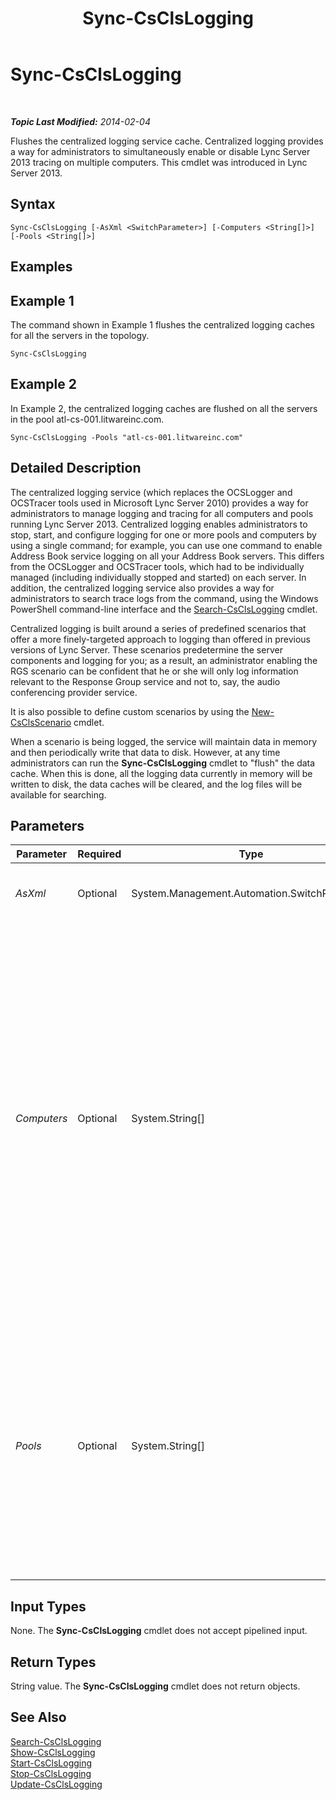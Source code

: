 ﻿---
title: Sync-CsClsLogging
TOCTitle: Sync-CsClsLogging
ms:assetid: 0df996b7-1834-42f1-84e5-346ba74631e7
ms:mtpsurl: https://technet.microsoft.com/en-us/library/JJ619169(v=OCS.15)
ms:contentKeyID: 49733553
ms.date: 07/23/2014
mtps_version: v=OCS.15
---

<div data-xmlns="http://www.w3.org/1999/xhtml">

<div class="topic" data-xmlns="http://www.w3.org/1999/xhtml" data-msxsl="urn:schemas-microsoft-com:xslt" data-cs="http://msdn.microsoft.com/en-us/">

<div data-asp="http://msdn2.microsoft.com/asp">

# Sync-CsClsLogging

</div>

<div id="mainSection">

<div id="mainBody">

<span> </span>

_**Topic Last Modified:** 2014-02-04_

Flushes the centralized logging service cache. Centralized logging provides a way for administrators to simultaneously enable or disable Lync Server 2013 tracing on multiple computers. This cmdlet was introduced in Lync Server 2013.

<div>

## Syntax

    Sync-CsClsLogging [-AsXml <SwitchParameter>] [-Computers <String[]>] [-Pools <String[]>]

</div>

<span id="Examples"></span>

<div>

## Examples

<div>

## Example 1

The command shown in Example 1 flushes the centralized logging caches for all the servers in the topology.

    Sync-CsClsLogging 

</div>

<div>

## Example 2

In Example 2, the centralized logging caches are flushed on all the servers in the pool atl-cs-001.litwareinc.com.

    Sync-CsClsLogging -Pools "atl-cs-001.litwareinc.com"

</div>

</div>

<span id="DetailedDescription"></span>

<div>

## Detailed Description

The centralized logging service (which replaces the OCSLogger and OCSTracer tools used in Microsoft Lync Server 2010) provides a way for administrators to manage logging and tracing for all computers and pools running Lync Server 2013. Centralized logging enables administrators to stop, start, and configure logging for one or more pools and computers by using a single command; for example, you can use one command to enable Address Book service logging on all your Address Book servers. This differs from the OCSLogger and OCSTracer tools, which had to be individually managed (including individually stopped and started) on each server. In addition, the centralized logging service also provides a way for administrators to search trace logs from the command, using the Windows PowerShell command-line interface and the [Search-CsClsLogging](search-csclslogging.md) cmdlet.

Centralized logging is built around a series of predefined scenarios that offer a more finely-targeted approach to logging than offered in previous versions of Lync Server. These scenarios predetermine the server components and logging for you; as a result, an administrator enabling the RGS scenario can be confident that he or she will only log information relevant to the Response Group service and not to, say, the audio conferencing provider service.

It is also possible to define custom scenarios by using the [New-CsClsScenario](new-csclsscenario.md) cmdlet.

When a scenario is being logged, the service will maintain data in memory and then periodically write that data to disk. However, at any time administrators can run the **Sync-CsClsLogging** cmdlet to "flush" the data cache. When this is done, all the logging data currently in memory will be written to disk, the data caches will be cleared, and the log files will be available for searching.

</div>

<div>

## Parameters


<table>
<colgroup>
<col style="width: 25%" />
<col style="width: 25%" />
<col style="width: 25%" />
<col style="width: 25%" />
</colgroup>
<thead>
<tr class="header">
<th>Parameter</th>
<th>Required</th>
<th>Type</th>
<th>Description</th>
</tr>
</thead>
<tbody>
<tr class="odd">
<td><p><em>AsXml</em></p></td>
<td><p>Optional</p></td>
<td><p>System.Management.Automation.SwitchParameter</p></td>
<td><p>When specified, information is returned using XML.</p></td>
</tr>
<tr class="even">
<td><p><em>Computers</em></p></td>
<td><p>Optional</p></td>
<td><p>System.String[]</p></td>
<td><p>Enables administrators to flush the centralized logging service cache on a specified server or set of servers. To flush a single server cache, specify the fully qualified domain name of that server. For example:</p>
<p>-Computers &quot;atl-server-001.litwareinc.com&quot;</p>
<p>Multiple servers can be specified by separating the computer FQDNs using commas:</p>
<p>-Computers &quot;atl-server-001.litwareinc.com&quot;,&quot;red-server-002.litwareinc.com&quot;</p>
<p>If you do not include the Computers parameter or the Pools parameter, the <strong>Sync-CsClsLogging</strong> cmdlet will apply the command against all pools in the topology.</p></td>
</tr>
<tr class="odd">
<td><p><em>Pools</em></p></td>
<td><p>Optional</p></td>
<td><p>System.String[]</p></td>
<td><p>Enables administrators to flush the centralized logging service cache on each server in a pool. To flush the server caches in a pool, specify the fully qualified domain name of that pool. For example:</p>
<p>-Pools &quot;atl-cs-001.litwareinc.com&quot;</p>
<p>Multiple pools can be specified by separating the pool FQDNs using commas:</p>
<p>-Pools &quot;atl-cs-001.litwareinc.com&quot;,&quot;red-cs-002.litwareinc.com&quot;</p></td>
</tr>
</tbody>
</table>


</div>

<span id="InputTypes"></span>

<div>

## Input Types

None. The **Sync-CsClsLogging** cmdlet does not accept pipelined input.

</div>

<span id="ReturnTypes"></span>

<div>

## Return Types

String value. The **Sync-CsClsLogging** cmdlet does not return objects.

</div>

<div>

## See Also


[Search-CsClsLogging](search-csclslogging.md)  
[Show-CsClsLogging](show-csclslogging.md)  
[Start-CsClsLogging](start-csclslogging.md)  
[Stop-CsClsLogging](stop-csclslogging.md)  
[Update-CsClsLogging](update-csclslogging.md)  
  

</div>

</div>

<span> </span>

</div>

</div>

</div>

